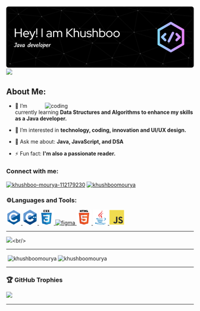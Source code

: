 ![logo](https://github.com/khushboomourya/khushboomourya/blob/main/github-header-image%20(2).png)
[![](https://visitcount.itsvg.in/api?id=khushboomourya&icon=0&color=6)](https://visitcount.itsvg.in)
<h2 align="left">About Me:</h2>
<img align="right" alt="coding" width="400" src="https://cdn.dribbble.com/users/1364029/screenshots/16093268/media/68e82a7fb4904614a9066d6b540c14b2.gif">

- 🌱 I’m currently learning **Data Structures and Algorithms to enhance my skills as a Java developer.**
  
- 👀 I’m interested in **technology, coding, innovation and UI/UX design.**
 
- 💬 Ask me about:  **Java, JavaScript, and DSA**

- ⚡ Fun fact:  **I'm also a passionate reader.**

<h3 align="left">Connect with me:</h3>
<p align="left">
<a href="https://linkedin.com/in/khushboo-mourya-112179230" target="blank"><img align="center" src="https://raw.githubusercontent.com/rahuldkjain/github-profile-readme-generator/master/src/images/icons/Social/linked-in-alt.svg" alt="khushboo-mourya-112179230" height="30" width="40" /></a>
<a href="https://www.leetcode.com/khushboomourya" target="blank"><img align="center" src="https://raw.githubusercontent.com/rahuldkjain/github-profile-readme-generator/master/src/images/icons/Social/leet-code.svg" alt="khushboomourya" height="30" width="40" /></a>
</p>

<h3 align="left">⚙️Languages and Tools:</h3>
<p align="left"> <a href="https://www.cprogramming.com/" target="_blank" rel="noreferrer"> <img src="https://raw.githubusercontent.com/devicons/devicon/master/icons/c/c-original.svg" alt="c" width="40" height="40"/> </a> <a href="https://www.w3schools.com/cpp/" target="_blank" rel="noreferrer"> <img src="https://raw.githubusercontent.com/devicons/devicon/master/icons/cplusplus/cplusplus-original.svg" alt="cplusplus" width="40" height="40"/> </a> <a href="https://www.w3schools.com/css/" target="_blank" rel="noreferrer"> <img src="https://raw.githubusercontent.com/devicons/devicon/master/icons/css3/css3-original-wordmark.svg" alt="css3" width="40" height="40"/> </a> <a href="https://www.figma.com/" target="_blank" rel="noreferrer"> <img src="https://www.vectorlogo.zone/logos/figma/figma-icon.svg" alt="figma" width="40" height="40"/> </a> <a href="https://www.w3.org/html/" target="_blank" rel="noreferrer"> <img src="https://raw.githubusercontent.com/devicons/devicon/master/icons/html5/html5-original-wordmark.svg" alt="html5" width="40" height="40"/> </a> <a href="https://www.java.com" target="_blank" rel="noreferrer"> <img src="https://raw.githubusercontent.com/devicons/devicon/master/icons/java/java-original.svg" alt="java" width="40" height="40"/> </a> <a href="https://developer.mozilla.org/en-US/docs/Web/JavaScript" target="_blank" rel="noreferrer"> <img src="https://raw.githubusercontent.com/devicons/devicon/master/icons/javascript/javascript-original.svg" alt="javascript" width="40" height="40"/> </a> </p>

---

![](https://github-readme-streak-stats.herokuapp.com/?user=khushboomourya&theme=dark&layout=compact&align="center")<br/>

---

<p>&nbsp;<img align="center" src="https://github-readme-stats.vercel.app/api?username=khushboomourya&theme=dark&show_icons=true&hide_border=true" alt="khushboomourya" />
<img align="center" src="https://github-readme-stats.vercel.app/api/top-langs?username=khushboomourya&theme=dark&show_icons=true&layout=compact&hide_border=true" alt="khushboomourya" /></p>

---
<h3 align="left">🏆 GitHub Trophies</h3>

![](https://github-profile-trophy.vercel.app/?username=khushboomourya&theme=onedark&no-frame=true&no-bg=false&margin-w=4)

---
